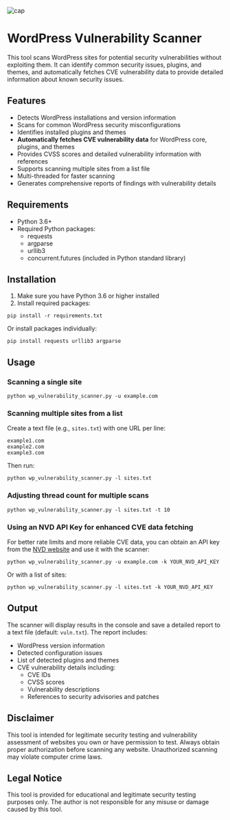 ![cap](https://github.com/user-attachments/assets/c4a89d51-37fe-454a-b2ce-f641bfab7011)
# WordPress Vulnerability Scanner

This tool scans WordPress sites for potential security vulnerabilities without exploiting them. It can identify common security issues, plugins, and themes, and automatically fetches CVE vulnerability data to provide detailed information about known security issues.

## Features

- Detects WordPress installations and version information
- Scans for common WordPress security misconfigurations
- Identifies installed plugins and themes
- **Automatically fetches CVE vulnerability data** for WordPress core, plugins, and themes
- Provides CVSS scores and detailed vulnerability information with references
- Supports scanning multiple sites from a list file
- Multi-threaded for faster scanning
- Generates comprehensive reports of findings with vulnerability details

## Requirements

- Python 3.6+
- Required Python packages:
  - requests
  - argparse
  - urllib3
  - concurrent.futures (included in Python standard library)

## Installation

1. Make sure you have Python 3.6 or higher installed
2. Install required packages:

```
pip install -r requirements.txt
```

Or install packages individually:

```
pip install requests urllib3 argparse
```

## Usage

### Scanning a single site

```
python wp_vulnerability_scanner.py -u example.com
```

### Scanning multiple sites from a list

Create a text file (e.g., `sites.txt`) with one URL per line:

```
example1.com
example2.com
example3.com
```

Then run:

```
python wp_vulnerability_scanner.py -l sites.txt
```

### Adjusting thread count for multiple scans

```
python wp_vulnerability_scanner.py -l sites.txt -t 10
```

### Using an NVD API Key for enhanced CVE data fetching

For better rate limits and more reliable CVE data, you can obtain an API key from the [NVD website](https://nvd.nist.gov/developers/request-an-api-key) and use it with the scanner:

```
python wp_vulnerability_scanner.py -u example.com -k YOUR_NVD_API_KEY
```

Or with a list of sites:

```
python wp_vulnerability_scanner.py -l sites.txt -k YOUR_NVD_API_KEY
```

## Output

The scanner will display results in the console and save a detailed report to a text file (default: `vuln.txt`). The report includes:

- WordPress version information
- Detected configuration issues
- List of detected plugins and themes
- CVE vulnerability details including:
  - CVE IDs
  - CVSS scores
  - Vulnerability descriptions
  - References to security advisories and patches

## Disclaimer

This tool is intended for legitimate security testing and vulnerability assessment of websites you own or have permission to test. Always obtain proper authorization before scanning any website. Unauthorized scanning may violate computer crime laws.

## Legal Notice

This tool is provided for educational and legitimate security testing purposes only. The author is not responsible for any misuse or damage caused by this tool.
